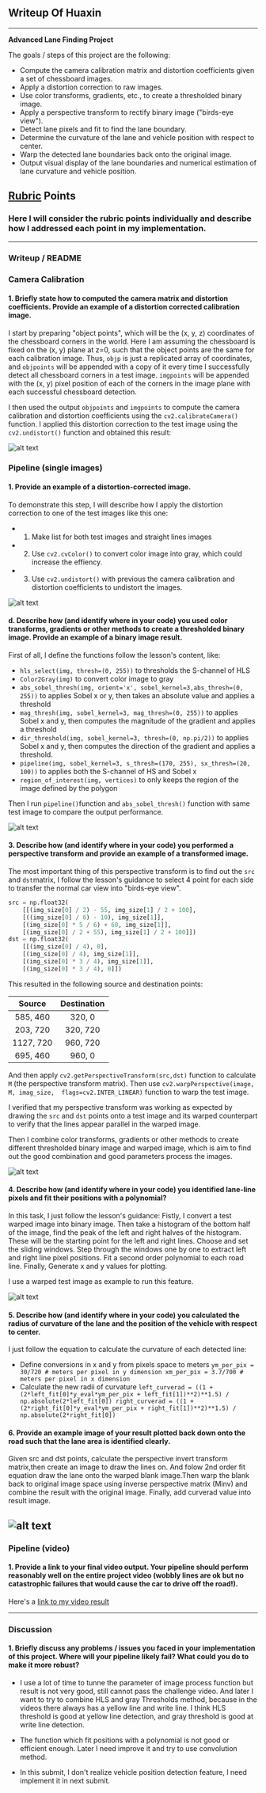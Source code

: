 ## Writeup Of Huaxin

---

**Advanced Lane Finding Project**

The goals / steps of this project are the following:

* Compute the camera calibration matrix and distortion coefficients given a set of chessboard images.
* Apply a distortion correction to raw images.
* Use color transforms, gradients, etc., to create a thresholded binary image.
* Apply a perspective transform to rectify binary image ("birds-eye view").
* Detect lane pixels and fit to find the lane boundary.
* Determine the curvature of the lane and vehicle position with respect to center.
* Warp the detected lane boundaries back onto the original image.
* Output visual display of the lane boundaries and numerical estimation of lane curvature and vehicle position.

[//]: # (Image References)

[image1]: ./output_images/original_undistorted.png "Undistorted"
[image2]: ./output_images/original_undistorted_example.png "Road Transformed"
[image3]: ./output_images/original_pipeline_example.png "Binary Example"
[image4]: ./output_images/original_perspective_example.png "Warp Example"
[image5]: ./output_images/line_fit_example.png "Fit Visual"
[image6]: ./output_images/line_curverad_example.png "Output"
[video1]: ./project_video_result.mp4 "Video"

## [Rubric](https://review.udacity.com/#!/rubrics/571/view) Points

### Here I will consider the rubric points individually and describe how I addressed each point in my implementation.  

---

### Writeup / README

### Camera Calibration

#### 1. Briefly state how to computed the camera matrix and distortion coefficients. Provide an example of a distortion corrected calibration image.

I start by preparing "object points", which will be the (x, y, z) coordinates of the chessboard corners in the world. Here I am assuming the chessboard is fixed on the (x, y) plane at z=0, such that the object points are the same for each calibration image.  Thus, `objp` is just a replicated array of coordinates, and `objpoints` will be appended with a copy of it every time I successfully detect all chessboard corners in a test image.  `imgpoints` will be appended with the (x, y) pixel position of each of the corners in the image plane with each successful chessboard detection.  

I then used the output `objpoints` and `imgpoints` to compute the camera calibration and distortion coefficients using the `cv2.calibrateCamera()` function.  I applied this distortion correction to the test image using the `cv2.undistort()` function and obtained this result: 

![alt text][image1]
### Pipeline (single images)

#### 1. Provide an example of a distortion-corrected image.

To demonstrate this step, I will describe how I apply the distortion correction to one of the test images like this one:
* 1) Make list for both test images and straight lines images
* 2) Use `cv2.cvColor()` to convert color image into gray, which could increase the effiency.
* 3) Use `cv2.undistort()` with previous the camera calibration and distortion coefficients to undistort the images.

![alt text][image2]

#### d. Describe how (and identify where in your code) you used color transforms, gradients or other methods to create a thresholded binary image.  Provide an example of a binary image result.

First of all, I define the functions follow the lesson's content, like:
* `hls_select(img, thresh=(0, 255))` to thresholds the S-channel of HLS
* `Color2Gray(img)` to convert color image to gray
* `abs_sobel_thresh(img, orient='x', sobel_kernel=3,abs_thresh=(0, 255))` to applies Sobel x or y, then takes an absolute value and applies a threshold
* `mag_thresh(img, sobel_kernel=3, mag_thresh=(0, 255))` to applies Sobel x and y, then computes the magnitude of the gradient and applies a threshold
* `dir_threshold(img, sobel_kernel=3, thresh=(0, np.pi/2))` to applies Sobel x and y, then computes the direction of the gradient and applies a threshold.
* `pipeline(img, sobel_kernel=3, s_thresh=(170, 255), sx_thresh=(20, 100))` to applies both the S-channel of HS and Sobel x
* `region_of_interest(img, vertices)` to only keeps the region of the image defined by the polygon

Then I run `pipeline()`function and `abs_sobel_thresh()` function with same test image to compare the output performance.

![alt text][image3]
#### 3. Describe how (and identify where in your code) you performed a perspective transform and provide an example of a transformed image.

The most important thing of this perspective transform is to find out the `src` and `dst`matrix, I follow the lesson's guidance to select 4 point for each side to transfer the normal car view into "birds-eye view". 

```python
src = np.float32(
    [[(img_size[0] / 2) - 55, img_size[1] / 2 + 100],
    [((img_size[0] / 6) - 10), img_size[1]],
    [(img_size[0] * 5 / 6) + 60, img_size[1]],
    [(img_size[0] / 2 + 55), img_size[1] / 2 + 100]])
dst = np.float32(
    [[(img_size[0] / 4), 0],
    [(img_size[0] / 4), img_size[1]],
    [(img_size[0] * 3 / 4), img_size[1]],
    [(img_size[0] * 3 / 4), 0]])
```

This resulted in the following source and destination points:

| Source        | Destination   | 
|:-------------:|:-------------:| 
| 585, 460      | 320, 0        | 
| 203, 720      | 320, 720      |
| 1127, 720     | 960, 720      |
| 695, 460      | 960, 0        |

And then apply `cv2.getPerspectiveTransform(src,dst)` function to calculate `M`
(the perspective transform matrix). Then use `cv2.warpPerspective(image, M, imag_size,  flags=cv2.INTER_LINEAR)` function to warp the test image.

I verified that my perspective transform was working as expected by drawing the `src` and `dst` points onto a test image and its warped counterpart to verify that the lines appear parallel in the warped image.

Then I combine color transforms, gradients or other methods to create different thresholded binary image and warped image, which is aim to find out the good combination and good parameters process the images.

![alt text][image4]
#### 4. Describe how (and identify where in your code) you identified lane-line pixels and fit their positions with a polynomial?

In this task, I just follow the lesson's guidance:
Fistly, I convert a test warped image into binary image. Then take a histogram of the bottom half of the image, find the peak of the left and right halves of the histogram. These will be the starting point for the left and right lines. Choose and set the sliding windows. Step through the windows one by one to extract left and right line pixel positions. Fit a second order polynomial to each road line. Finally, Generate x and y values for plotting.

I use a warped test image as example to run this feature.

![alt text][image5]
#### 5. Describe how (and identify where in your code) you calculated the radius of curvature of the lane and the position of the vehicle with respect to center.

I just follow the equation to calculate the curvature of each detected line:
* Define conversions in x and y from pixels space to meters
`ym_per_pix = 30/720 # meters per pixel in y dimension
xm_per_pix = 3.7/700 # meters per pixel in x dimension
`
* Calculate the new radii of curvature
`left_curverad = ((1 + (2*left_fit[0]*y_eval*ym_per_pix + left_fit[1])**2)**1.5) / np.absolute(2*left_fit[0])
right_curverad = ((1 + (2*right_fit[0]*y_eval*ym_per_pix + right_fit[1])**2)**1.5) / np.absolute(2*right_fit[0])
`

#### 6. Provide an example image of your result plotted back down onto the road such that the lane area is identified clearly.

Given src and dst points, calculate the perspective invert transform matrix,then create an image to draw the lines on. And folow 2nd order fit equation draw the lane onto the warped blank image.Then warp the blank back to original image space using inverse perspective matrix (Minv) and combine the result with the original image. Finally, add curverad value into result image.

![alt text][image6]
---

### Pipeline (video)

#### 1. Provide a link to your final video output.  Your pipeline should perform reasonably well on the entire project video (wobbly lines are ok but no catastrophic failures that would cause the car to drive off the road!).

Here's a [link to my video result](./project_video_result.mp4)

---

### Discussion

#### 1. Briefly discuss any problems / issues you faced in your implementation of this project.  Where will your pipeline likely fail?  What could you do to make it more robust?

* I use a lot of time to tunne the parameter of image process function but result is not very good, still cannot pass the challenge video. And later I want to try to combine HLS and gray Thresholds method, because in the videos there always has a yellow line and write line. I think HLS threshold is good at yellow line detection, and gray threshold is good at write line detection.

* The function which fit positions with a polynomial is not good or efficient enough. Later I need improve it and try to use convolution method. 

* In this submit, I don't realize vehicle position detection feature, I need implement it in next submit. 
